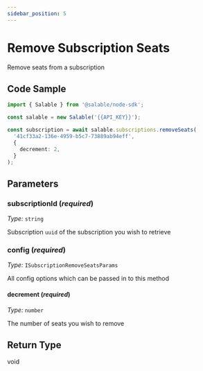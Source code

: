 ```yaml
---
sidebar_position: 5
---
```


# Remove Subscription Seats

Remove seats from a subscription

## Code Sample

```typescript
import { Salable } from '@salable/node-sdk';

const salable = new Salable('{{API_KEY}}');

const subscription = await salable.subscriptions.removeSeats(
  '41cf33a2-136e-4959-b5c7-73889ab94eff',
  {
    decrement: 2,
  }
);
```

## Parameters

### subscriptionId (_required_)

_Type:_ `string`

Subscription `uuid` of the subscription you wish to retrieve

### config (_required_)

_Type:_ `ISubscriptionRemoveSeatsParams`

All config options which can be passed in to this method

#### decrement (_required_)

_Type:_ `number`

The number of seats you wish to remove

## Return Type

void
